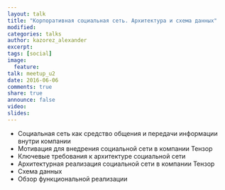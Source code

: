 ```yaml
---
layout: talk
title: "Корпоративная социальная сеть. Архитектура и схема данных"
modified:
categories: talks
author: kazorez_alexander
excerpt:
tags: [social]
image:
  feature:
talk: meetup_u2
date: 2016-06-06
comments: true
share: true
announce: false 
video: 
slides: 
---
```



* Социальная сеть как средство общения и передачи информации внутри компании
* Мотивация для внедрения социальной сети в компании Тензор
* Ключевые требования к архитектуре социальной сети
* Архитектурная реализация социальной сети в компании Тензор
* Схема данных
* Обзор функциональной реализации


